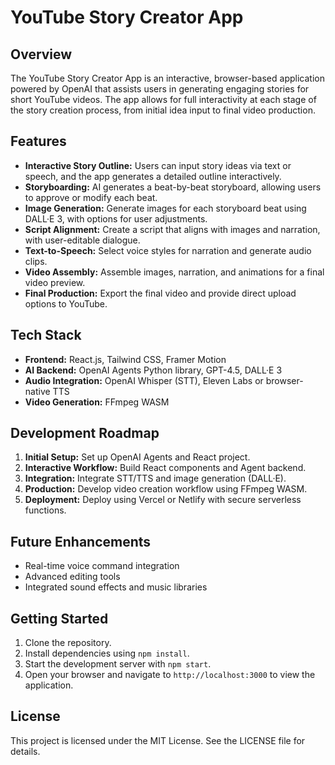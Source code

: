 # YouTube Story Creator App

## Overview

The YouTube Story Creator App is an interactive, browser-based application powered by OpenAI that assists users in generating engaging stories for short YouTube videos. The app allows for full interactivity at each stage of the story creation process, from initial idea input to final video production.

## Features

- **Interactive Story Outline:** Users can input story ideas via text or speech, and the app generates a detailed outline interactively.
- **Storyboarding:** AI generates a beat-by-beat storyboard, allowing users to approve or modify each beat.
- **Image Generation:** Generate images for each storyboard beat using DALL·E 3, with options for user adjustments.
- **Script Alignment:** Create a script that aligns with images and narration, with user-editable dialogue.
- **Text-to-Speech:** Select voice styles for narration and generate audio clips.
- **Video Assembly:** Assemble images, narration, and animations for a final video preview.
- **Final Production:** Export the final video and provide direct upload options to YouTube.

## Tech Stack

- **Frontend:** React.js, Tailwind CSS, Framer Motion
- **AI Backend:** OpenAI Agents Python library, GPT-4.5, DALL·E 3
- **Audio Integration:** OpenAI Whisper (STT), Eleven Labs or browser-native TTS
- **Video Generation:** FFmpeg WASM

## Development Roadmap

1. **Initial Setup:** Set up OpenAI Agents and React project.
2. **Interactive Workflow:** Build React components and Agent backend.
3. **Integration:** Integrate STT/TTS and image generation (DALL·E).
4. **Production:** Develop video creation workflow using FFmpeg WASM.
5. **Deployment:** Deploy using Vercel or Netlify with secure serverless functions.

## Future Enhancements

- Real-time voice command integration
- Advanced editing tools
- Integrated sound effects and music libraries

## Getting Started

1. Clone the repository.
2. Install dependencies using `npm install`.
3. Start the development server with `npm start`.
4. Open your browser and navigate to `http://localhost:3000` to view the application.

## License

This project is licensed under the MIT License. See the LICENSE file for details.
